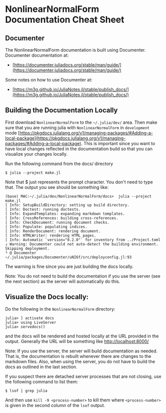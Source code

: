 # NonlinearNormalForm Documentation Cheat Sheet

## Documenter

The NonlinearNormalForm documentation is built using Documenter. Documenter documentation at:
- [https://documenter.juliadocs.org/stable/man/guide/](https://documenter.juliadocs.org/stable/man/guide/)

Some notes on how to use Documenter at:
- [https://m3g.github.io/JuliaNotes.jl/stable/publish_docs/](https://m3g.github.io/JuliaNotes.jl/stable/publish_docs/)


## Building the Documentation Locally

First download `NonlinearNormalForm` to the `~/.julia/dev/` area. Then make sure that you are
running julia with `NonlinearNormalForm` in `development` mode 
[https://pkgdocs.julialang.org/v1/managing-packages/#Adding-a-local-package](https://pkgdocs.julialang.org/v1/managing-packages/#Adding-a-local-package).
This is important since you want to have local changes reflected in the documentation build so
that you can visualize your changes locally.

Run the following command from the docs/ directory
```
$ julia --project make.jl
```
Note that $ just represents the prompt character. You don't need to type that.
The output you see should be something like:
```
(base) MAC:~/.julia/dev/NonlinearNormalForm/docs>  julia --project make.jl
[ Info: SetupBuildDirectory: setting up build directory.
[ Info: Doctest: running doctests.
[ Info: ExpandTemplates: expanding markdown templates.
[ Info: CrossReferences: building cross-references.
[ Info: CheckDocument: running document checks.
[ Info: Populate: populating indices.
[ Info: RenderDocument: rendering document.
[ Info: HTMLWriter: rendering HTML pages.
[ Info: Automatic `version="0.2.0"` for inventory from ../Project.toml
┌ Warning: Documenter could not auto-detect the building environment. Skipping deployment.
└ @ Documenter ~/.julia/packages/Documenter/uNI6f/src/deployconfig.jl:93
```
The warning is fine since you are just building the docs locally.

Note: You do not need to build the documentation if you use the server (see the next section)
as the server will automatically do this.

## Visualize the Docs locally:

Do the following in the `NonlinearNormalForm` directory:
```
julia> ] activate docs
julia> using LiveServer 
julia> servedocs()
```
and the docs will be rendered and hosted locally at the URL provided in the output.
Generally the URL will be something like [http://localhost:8000/](http://localhost:8000/)

Note: If you use the server, the server will build documentation as needed. That is, the documentation
is rebuilt whenever there are changes to the markdown files. Also, when using the server, you
do not have to build the docs as outlined in the last section.

If you suspect there are detached server processes that are not closing, use the following command to list them:
```
$ lsof | grep julia
```
And then use `kill -9 <process-number>` to kill them where `<process-number>` is given in the
second column of the `lsof` output.